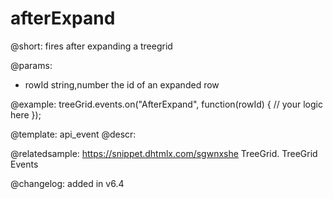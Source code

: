 afterExpand
=============

@short: fires after expanding a treegrid
	
@params:
- rowId			string,number		the id of an expanded row


@example:
treeGrid.events.on("AfterExpand", function(rowId) {
    // your logic here
});


@template:	api_event
@descr:

@relatedsample: https://snippet.dhtmlx.com/sgwnxshe	TreeGrid. TreeGrid Events	

@changelog: added in v6.4

